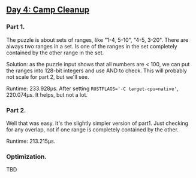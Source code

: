 ## [Day 4: Camp Cleanup](https://adventofcode.com/2022/day/4)

### Part 1.

The puzzle is about sets of ranges, like "1-4, 5-10", "4-5, 3-20".
There are always two ranges in a set. Is one of the ranges in the set
completely contained by the other range in the set.

Solution: as the puzzle input shows that all numbers are < 100, we can
put the ranges into 128-bit integers and use AND to check. This will 
probably not scale for part 2, but we'll see.

Runtime: 233.928µs. After setting `RUSTFLAGS='-C target-cpu=native'`,
220.074µs. It helps, but not a lot.

### Part 2.

Well that was easy. It's the slightly simpler version of part1. Just
checking for any overlap, not if one range is completely contained
by the other.

Runtime: 213.215µs.

### Optimization.

TBD
